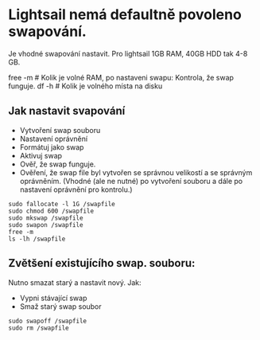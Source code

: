 # Lightsail nemá defaultně povoleno swapování.

Je vhodné swapování nastavit. Pro lightsail 1GB RAM, 40GB HDD tak 4-8 GB.

free -m  # Kolik je volné RAM, po nastaveni swapu: Kontrola, že swap funguje.
df -h    # Kolik je volného místa na disku

## Jak nastavit svapování
- Vytvoření swap souboru
- Nastavení oprávnění
- Formátuj jako swap
- Aktivuj swap
- Ověř, že swap funguje.
- Ověření, že swap file byl vytvořen se správnou velikostí a se správným oprávněním. (Vhodné (ale ne nutné) po vytvoření souboru a dále po nastavení oprávnění pro kontrolu.)

```
sudo fallocate -l 1G /swapfile	
sudo chmod 600 /swapfile		
sudo mkswap /swapfile			
sudo swapon /swapfile			
free -m
ls -lh /swapfile					
```

## Zvětšení existujícího swap. souboru:
Nutno smazat starý a nastavit nový. Jak:

- Vypni stávající swap
- Smaž starý swap soubor

```
sudo swapoff /swapfile
sudo rm /swapfile
```
